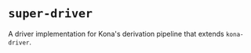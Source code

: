 # `super-driver`

A driver implementation for Kona's derivation pipeline that extends `kona-driver`.
